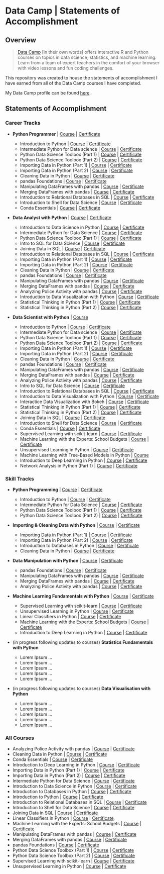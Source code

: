 # Data Camp | Statements of Accomplishment

## Overview

> [Data Camp](https://www.datacamp.com/home) [in their own words] offers interactive R and Python courses on topics in data science, statistics, and machine learning. Learn from a team of expert teachers in the comfort of your browser with video lessons and fun coding challenges.

This repository was created to house the statements of accomplishment I have earned from all of the Data Camp courses I have completed.

My Data Camp profile can be found [here](https://www.datacamp.com/profile/MatthewWilliamNoble).


## Statements of Accomplishment

### Career Tracks

- **Python Programmer** | [Course](https://www.datacamp.com/tracks/python-programmer?version=2) | [Certificate](https://www.datacamp.com/statement-of-accomplishment/track/961404b7132ff372f1eb8511949689da762dff66)
	- Introduction to Python | [Course](https://www.datacamp.com/courses/intro-to-python-for-data-science) | [Certificate](https://www.datacamp.com/statement-of-accomplishment/course/4c242c73d5e22b24130f989b0d38541bdb8a271e)
	- Intermediate Python for Data science | [Course](https://www.datacamp.com/courses/intermediate-python-for-data-science) | [Certificate](https://www.datacamp.com/statement-of-accomplishment/course/0713cbee35e43fb9a135f20ae9f115608e1de9a2)
	- Python Data Science Toolbox (Part 1) | [Course](https://www.datacamp.com/courses/python-data-science-toolbox-part-1) | [Certificate](https://www.datacamp.com/statement-of-accomplishment/course/6b9760e2b783d61f7de19081263f2f9cee7c059b)
	- Python Data Science Toolbox (Part 2) | [Course](https://www.datacamp.com/courses/python-data-science-toolbox-part-2) | [Certificate](https://www.datacamp.com/statement-of-accomplishment/course/f8576fa73c57c4903c68b6e6cb7261f5f35fa01c)
	- Importing Data in Python (Part 1) | [Course](https://www.datacamp.com/courses/importing-data-in-python-part-1) | [Certificate](https://www.datacamp.com/statement-of-accomplishment/course/49647ce54a41fbf003806d18b4f25932c8500bfa)
	- Importing Data in Python (Part 2) | [Course](https://www.datacamp.com/courses/importing-data-in-python-part-2) | [Certificate](https://www.datacamp.com/statement-of-accomplishment/course/3d18052728fada118f46688a2298e03bf2f4be0b)
	- Cleaning Data in Python | [Course](https://www.datacamp.com/courses/cleaning-data-in-python) | [Certificate](https://www.datacamp.com/statement-of-accomplishment/course/0e0a12775a37ceb874c496637ab9d4bc75a31051)
	- pandas Foundations | [Course](https://www.datacamp.com/courses/pandas-foundations) | [Certificate](https://www.datacamp.com/statement-of-accomplishment/course/745a95bb8fd01c55159ddb4659ef1aee112c34ce)
	- Manipulating DataFrames with pandas | [Course](https://www.datacamp.com/courses/manipulating-dataframes-with-pandas) | [Certificate](https://www.datacamp.com/statement-of-accomplishment/course/94b9695aed0f6581754b42f14d78c5d7558e2823)
	- Merging DataFrames with pandas | [Course](https://www.datacamp.com/courses/merging-dataframes-with-pandas) | [Certificate](https://www.datacamp.com/statement-of-accomplishment/course/60bf3e5b0d8116b22c4a99a056455a8216a4c4fa)
	- Introduction to Relational Databases in SQL | [Course](https://www.datacamp.com/courses/introduction-to-relational-databases-in-sql) | [Certificate](https://www.datacamp.com/statement-of-accomplishment/course/08af6218cb8d2fe330e95777671f60f7f8f03fdc)
	- Introduction to Shell for Data Science | [Course](https://www.datacamp.com/courses/introduction-to-shell-for-data-science) | [Certificate](https://www.datacamp.com/statement-of-accomplishment/course/3cd4bd4507c48fcbb78502286b44a4a96a8c3bf6)
	- Conda Essentials | [Course](https://www.datacamp.com/courses/conda-essentials) | [Certificate](https://www.datacamp.com/statement-of-accomplishment/course/6241ca1d6feb02453b492a249ae284bb712cd73a)

-  **Data Analyst with Python** | [Course](https://www.datacamp.com/tracks/data-analyst-with-python?version=2) | [Certificate](https://www.datacamp.com/statement-of-accomplishment/track/3b3c0a391e9f7dcdc6ce5cf9d6c0d38ecabf5ff7)
	- Introduction to Data Science in Python | [Course](https://www.datacamp.com/courses/introduction-to-data-science-in-python) | [Certificate](https://www.datacamp.com/statement-of-accomplishment/course/f0ef3884c6810815cb2ae4c4445d854389ca0a59)
	- Intermediate Python for Data Science | [Course](https://www.datacamp.com/courses/intermediate-python-for-data-science) | [Certificate](https://www.datacamp.com/statement-of-accomplishment/course/0713cbee35e43fb9a135f20ae9f115608e1de9a2)
	- Python Data Science Toolbox (Part 1) | [Course](https://www.datacamp.com/courses/python-data-science-toolbox-part-1) | [Certificate](https://www.datacamp.com/statement-of-accomplishment/course/6b9760e2b783d61f7de19081263f2f9cee7c059b)
  	- Intro to SQL for Data Science | [Course](https://www.datacamp.com/courses/intro-to-sql-for-data-science) | [Certificate](https://www.datacamp.com/statement-of-accomplishment/course/a80f05b7903d00decfafe9a6da9cb242284756d8)
  	- Joining Data in SQL | [Course](https://www.datacamp.com/courses/joining-data-in-postgresql) | [Certificate](https://www.datacamp.com/statement-of-accomplishment/course/028454c9ce2222d509283a29db1808a843734b4a)
  	- Introduction to Relational Databases in SQL | [Course](https://www.datacamp.com/courses/introduction-to-relational-databases-in-sql) | [Certificate](https://www.datacamp.com/statement-of-accomplishment/course/08af6218cb8d2fe330e95777671f60f7f8f03fdc)
  	- Importing Data in Python (Part 1) | [Course](https://www.datacamp.com/courses/importing-data-in-python-part-1) | [Certificate](https://www.datacamp.com/statement-of-accomplishment/course/49647ce54a41fbf003806d18b4f25932c8500bfa)
  	- Importing Data in Python (Part 2) | [Course](https://www.datacamp.com/courses/importing-data-in-python-part-2) | [Certificate](https://www.datacamp.com/statement-of-accomplishment/course/3d18052728fada118f46688a2298e03bf2f4be0b)
  	- Cleaning Data in Python | [Course](https://www.datacamp.com/courses/cleaning-data-in-python) | [Certificate](https://www.datacamp.com/statement-of-accomplishment/course/0e0a12775a37ceb874c496637ab9d4bc75a31051)
  	- pandas Foundations | [Course](https://www.datacamp.com/courses/pandas-foundations) | [Certificate](https://www.datacamp.com/statement-of-accomplishment/course/745a95bb8fd01c55159ddb4659ef1aee112c34ce)
  	- Manipulating DataFrames with pandas | [Course](https://www.datacamp.com/courses/manipulating-dataframes-with-pandas) | [Certificate](https://www.datacamp.com/statement-of-accomplishment/course/94b9695aed0f6581754b42f14d78c5d7558e2823)
  	- Merging DataFrames with pandas | [Course](https://www.datacamp.com/courses/merging-dataframes-with-pandas) | [Certificate](https://www.datacamp.com/statement-of-accomplishment/course/60bf3e5b0d8116b22c4a99a056455a8216a4c4fa)
  	- Analyzing Police Activity with pandas | [Course](https://www.datacamp.com/courses/analyzing-police-activity-with-pandas) | [Certificate](https://www.datacamp.com/statement-of-accomplishment/course/f6939d775818dfa9210a3841a83d4fb6c10c4676)
  	- Introduction to Data Visualization with Python | [Course](https://www.datacamp.com/courses/introduction-to-data-visualization-with-python) | [Certificate](https://www.datacamp.com/statement-of-accomplishment/course/7e8174657c28ce9cb89a896ae39d2d91e55ac54a)
  	- Statistical Thinking in Python (Part 1) | [Course](datacamp.com/courses/statistical-thinking-in-python-part-1) | [Certificate](https://www.datacamp.com/statement-of-accomplishment/course/741903ed33326bee1a07a0a95869488ce2e1632f)
  	- Statistical Thinking in Python (Part 2) | [Course](https://www.datacamp.com/courses/statistical-thinking-in-python-part-2) | [Certificate](https://www.datacamp.com/statement-of-accomplishment/course/eefd01f70abbaf195460a3f9aa1e1440be4eb558)

- **Data Scientist with Python** | [Course](https://www.datacamp.com/tracks/data-scientist-with-python?version=2)
	- Introduction to Python | [Course](https://www.datacamp.com/courses/intro-to-python-for-data-science) | [Certificate](https://www.datacamp.com/statement-of-accomplishment/course/4c242c73d5e22b24130f989b0d38541bdb8a271e)
	- Intermediate Python for Data science | [Course](https://www.datacamp.com/courses/intermediate-python-for-data-science) | [Certificate](https://www.datacamp.com/statement-of-accomplishment/course/0713cbee35e43fb9a135f20ae9f115608e1de9a2)
	- Python Data Science Toolbox (Part 1) | [Course](https://www.datacamp.com/courses/python-data-science-toolbox-part-1) | [Certificate](https://www.datacamp.com/statement-of-accomplishment/course/6b9760e2b783d61f7de19081263f2f9cee7c059b)
	- Python Data Science Toolbox (Part 2) | [Course](https://www.datacamp.com/courses/python-data-science-toolbox-part-2) | [Certificate](https://www.datacamp.com/statement-of-accomplishment/course/f8576fa73c57c4903c68b6e6cb7261f5f35fa01c)
	- Importing Data in Python (Part 1) | [Course](https://www.datacamp.com/courses/importing-data-in-python-part-1) | [Certificate](https://www.datacamp.com/statement-of-accomplishment/course/49647ce54a41fbf003806d18b4f25932c8500bfa)
	- Importing Data in Python (Part 2) | [Course](https://www.datacamp.com/courses/importing-data-in-python-part-2) | [Certificate](https://www.datacamp.com/statement-of-accomplishment/course/3d18052728fada118f46688a2298e03bf2f4be0b)
	- Cleaning Data in Python | [Course](https://www.datacamp.com/courses/cleaning-data-in-python) | [Certificate](https://www.datacamp.com/statement-of-accomplishment/course/0e0a12775a37ceb874c496637ab9d4bc75a31051)
	- pandas Foundations | [Course](https://www.datacamp.com/courses/pandas-foundations) | [Certificate](https://www.datacamp.com/statement-of-accomplishment/course/745a95bb8fd01c55159ddb4659ef1aee112c34ce)
  	- Manipulating DataFrames with pandas | [Course](https://www.datacamp.com/courses/manipulating-dataframes-with-pandas) | [Certificate](https://www.datacamp.com/statement-of-accomplishment/course/94b9695aed0f6581754b42f14d78c5d7558e2823)
  	- Merging DataFrames with pandas | [Course](https://www.datacamp.com/courses/merging-dataframes-with-pandas) | [Certificate](https://www.datacamp.com/statement-of-accomplishment/course/60bf3e5b0d8116b22c4a99a056455a8216a4c4fa)
  	- Analyzing Police Activity with pandas | [Course](https://www.datacamp.com/courses/analyzing-police-activity-with-pandas) | [Certificate](https://www.datacamp.com/statement-of-accomplishment/course/f6939d775818dfa9210a3841a83d4fb6c10c4676)
  	- Intro to SQL for Data Science | [Course](https://www.datacamp.com/courses/intro-to-sql-for-data-science) | [Certificate](https://www.datacamp.com/statement-of-accomplishment/course/a80f05b7903d00decfafe9a6da9cb242284756d8)
	- Introduction to Relational Databases in SQL | [Course](https://www.datacamp.com/courses/introduction-to-relational-databases-in-sql) | [Certificate](https://www.datacamp.com/statement-of-accomplishment/course/08af6218cb8d2fe330e95777671f60f7f8f03fdc)
  	- Introduction to Data Visualization with Python | [Course](https://www.datacamp.com/courses/introduction-to-data-visualization-with-python) | [Certificate](https://www.datacamp.com/statement-of-accomplishment/course/7e8174657c28ce9cb89a896ae39d2d91e55ac54a)
	- Interactice Data Visualization with Bokeh | [Course](https://www.datacamp.com/courses/interactive-data-visualization-with-bokeh) | [Certificate](https://www.datacamp.com/statement-of-accomplishment/course/a18e281d287c1019069b725475b152fa27b1e21a)
  	- Statistical Thinking in Python (Part 1) | [Course](datacamp.com/courses/statistical-thinking-in-python-part-1) | [Certificate](https://www.datacamp.com/statement-of-accomplishment/course/741903ed33326bee1a07a0a95869488ce2e1632f)
  	- Statistical Thinking in Python (Part 2) | [Course](https://www.datacamp.com/courses/statistical-thinking-in-python-part-2) | [Certificate](https://www.datacamp.com/statement-of-accomplishment/course/eefd01f70abbaf195460a3f9aa1e1440be4eb558)
  	- Joining Data in SQL | [Course](https://www.datacamp.com/courses/joining-data-in-postgresql) | [Certificate](https://www.datacamp.com/statement-of-accomplishment/course/028454c9ce2222d509283a29db1808a843734b4a)
	- Introduction to Shell for Data Science | [Course](https://www.datacamp.com/courses/introduction-to-shell-for-data-science) | [Certificate](https://www.datacamp.com/statement-of-accomplishment/course/3cd4bd4507c48fcbb78502286b44a4a96a8c3bf6)
	- Conda Essentials | [Course](https://www.datacamp.com/courses/conda-essentials) | [Certificate](https://www.datacamp.com/statement-of-accomplishment/course/6241ca1d6feb02453b492a249ae284bb712cd73a)
	- Supervised Learning with scikit-learn | [Course](https://www.datacamp.com/courses/supervised-learning-with-scikit-learn) | [Certificate](https://www.datacamp.com/statement-of-accomplishment/course/2d4912c971b27bd75a5fe816b53d8f9d7c109d99)
	- Machine Learning with the Experts: School Budgets | [Course](https://www.datacamp.com/courses/machine-learning-with-the-experts-school-budgets) | [Certificate](https://www.datacamp.com/statement-of-accomplishment/course/c4a5505fa9f08be13fefec73bbc8634a0344fdb9)
	- Unsupervised Learning in Python | [Course](https://www.datacamp.com/courses/unsupervised-learning-in-python) | [Certificate](https://www.datacamp.com/statement-of-accomplishment/course/f4aa8c15bfee754a3a03ceaf9d54c570cdd5a6ac)
	- Machine Learning with Tree-Based Models in Python | [Course](https://www.datacamp.com/courses/machine-learning-with-tree-based-models-in-python)
	- Introduction to Deep Learning in Python | [Course](https://www.datacamp.com/courses/deep-learning-in-python) | [Certificate](https://www.datacamp.com/statement-of-accomplishment/course/d8e8729ed4a013b20d3165a6ea33010619d08032)
	- Network Analysis in Python (Part 1) | [Course](https://www.datacamp.com/courses/network-analysis-in-python-part-1) | [Certificate](https://www.datacamp.com/statement-of-accomplishment/course/e85bb41c526d71d6d71d70c622453eac90e0f11b)


### Skill Tracks

- **Python Programming** | [Course](https://www.datacamp.com/tracks/python-programming?version=1) | [Certificate](https://www.datacamp.com/statement-of-accomplishment/track/84fc9ffe34d39f095f0096f97cacae21ffbd7d3b)
	- Introduction to Python | [Course](https://www.datacamp.com/courses/intro-to-python-for-data-science) | [Certificate](https://www.datacamp.com/statement-of-accomplishment/course/4c242c73d5e22b24130f989b0d38541bdb8a271e)
	- Intermediate Python for Data Science | [Course](https://www.datacamp.com/courses/intermediate-python-for-data-science) | [Certificate](https://www.datacamp.com/statement-of-accomplishment/course/0713cbee35e43fb9a135f20ae9f115608e1de9a2)
	- Python Data Science Toolbox (Part 1) | [Course](https://www.datacamp.com/courses/python-data-science-toolbox-part-1) | [Certificate](https://www.datacamp.com/statement-of-accomplishment/course/6b9760e2b783d61f7de19081263f2f9cee7c059b)
	- Python Data Science Toolbox (Part 2) | [Course](https://www.datacamp.com/courses/python-data-science-toolbox-part-2) | [Certificate](https://www.datacamp.com/statement-of-accomplishment/course/f8576fa73c57c4903c68b6e6cb7261f5f35fa01c)
  
- **Importing & Cleaning Data with Python** | [Course](https://www.datacamp.com/tracks/importing-cleaning-data-with-python?version=1) | [Certificate](https://www.datacamp.com/statement-of-accomplishment/track/dda72139ce1cabf0737b1520efcf857ce82016c1)
	- Importing Data in Python (Part 1) | [Course](https://www.datacamp.com/courses/importing-data-in-python-part-1) | [Certificate](https://www.datacamp.com/statement-of-accomplishment/course/49647ce54a41fbf003806d18b4f25932c8500bfa)
	- Importing Data in Python (Part 2) | [Course](https://www.datacamp.com/courses/importing-data-in-python-part-2) | [Certificate](https://www.datacamp.com/statement-of-accomplishment/course/3d18052728fada118f46688a2298e03bf2f4be0b)
	- Introduction to Databases in Python | [Course](https://www.datacamp.com/courses/introduction-to-relational-databases-in-python) | [Certificate](https://www.datacamp.com/statement-of-accomplishment/course/3851f444b962a16b6a7c3936509bdc1126253187)
	- Cleaning Data in Python | [Course](https://www.datacamp.com/courses/cleaning-data-in-python) | [Certificate](https://www.datacamp.com/statement-of-accomplishment/course/0e0a12775a37ceb874c496637ab9d4bc75a31051)
  
- **Data Manipulation with Python** | [Course](https://www.datacamp.com/tracks/data-manipulation-with-python?version=1) | [Certificate](https://www.datacamp.com/statement-of-accomplishment/track/2b008fdbac0330c49ff03debb477dfc89cb81024)
	- pandas Foundations | [Course](https://www.datacamp.com/courses/pandas-foundations) | [Certificate](https://www.datacamp.com/statement-of-accomplishment/course/745a95bb8fd01c55159ddb4659ef1aee112c34ce)
	- Manipulating DataFrames with pandas | [Course](https://www.datacamp.com/courses/manipulating-dataframes-with-pandas) | [Certificate](https://www.datacamp.com/statement-of-accomplishment/course/94b9695aed0f6581754b42f14d78c5d7558e2823)
	- Merging DataFrames with pandas | [Course](https://www.datacamp.com/courses/merging-dataframes-with-pandas) | [Certificate](https://www.datacamp.com/statement-of-accomplishment/course/60bf3e5b0d8116b22c4a99a056455a8216a4c4fa)
	- Analyzing Police Activity with pandas | [Course](https://www.datacamp.com/courses/analyzing-police-activity-with-pandas) | [Certificate](https://www.datacamp.com/statement-of-accomplishment/course/f6939d775818dfa9210a3841a83d4fb6c10c4676)
  
- **Machine Learning Fundamentals with Python** | [Course](https://www.datacamp.com/tracks/machine-learning-fundamentals-with-python?version=1) | [Certificate](https://www.datacamp.com/statement-of-accomplishment/track/174dc71add6c4ab4f92c88f2442f7edbfd02b5b7)
	- Supervised Learning with scikit-learn | [Course](https://www.datacamp.com/courses/supervised-learning-with-scikit-learn) | [Certificate](https://www.datacamp.com/statement-of-accomplishment/course/2d4912c971b27bd75a5fe816b53d8f9d7c109d99)
	- Unsupervised Learning in Python | [Course](https://www.datacamp.com/courses/unsupervised-learning-in-python) | [Certificate](https://www.datacamp.com/statement-of-accomplishment/course/f4aa8c15bfee754a3a03ceaf9d54c570cdd5a6ac)
	- Linear Classifiers in Python | [Course](https://www.datacamp.com/courses/linear-classifiers-in-python) | [Certificate](https://www.datacamp.com/statement-of-accomplishment/course/6fb7975ac6089fa4dd9f74f8761a885a9839e752)
	- Machine Learning with the Experts: School Budgets | [Course](https://www.datacamp.com/courses/machine-learning-with-the-experts-school-budgets) | [Certificate](https://www.datacamp.com/statement-of-accomplishment/course/c4a5505fa9f08be13fefec73bbc8634a0344fdb9)
	- Introduction to Deep Learning in Python | [Course](https://www.datacamp.com/courses/deep-learning-in-python) | [Certificate](https://www.datacamp.com/statement-of-accomplishment/course/d8e8729ed4a013b20d3165a6ea33010619d08032)
  
- (in progress following updates to courses) **Statistics Fundamentals with Python**
	- Lorem Ipsum ...
	- Lorem Ipsum ...
	- Lorem Ipsum ...
	- Lorem Ipsum ...
	- Lorem Ipsum ...

- (in progress following updates to courses) **Data Visualisation with Python**
	- Lorem Ipsum ...
	- Lorem Ipsum ...
	- Lorem Ipsum ...
	- Lorem Ipsum ...
	- Lorem Ipsum ...


### All Courses

- Analyzing Police Activity with pandas | [Course](https://www.datacamp.com/courses/analyzing-police-activity-with-pandas) | [Certificate](https://www.datacamp.com/statement-of-accomplishment/course/f6939d775818dfa9210a3841a83d4fb6c10c4676)
- Cleaning Data in Python | [Course](https://www.datacamp.com/courses/cleaning-data-in-python) | [Certificate](https://www.datacamp.com/statement-of-accomplishment/course/0e0a12775a37ceb874c496637ab9d4bc75a31051)
- Conda Essentials | [Course](https://www.datacamp.com/courses/conda-essentials) | [Certificate](https://www.datacamp.com/statement-of-accomplishment/course/6241ca1d6feb02453b492a249ae284bb712cd73a)
- Introduction to Deep Learning in Python | [Course](https://www.datacamp.com/courses/deep-learning-in-python) | [Certificate](https://www.datacamp.com/statement-of-accomplishment/course/d8e8729ed4a013b20d3165a6ea33010619d08032)
- Importing Data in Python (Part 1) | [Course](https://www.datacamp.com/courses/importing-data-in-python-part-1) | [Certificate](https://www.datacamp.com/statement-of-accomplishment/course/49647ce54a41fbf003806d18b4f25932c8500bfa)
- Importing Data in Python (Part 2) | [Course](https://www.datacamp.com/courses/importing-data-in-python-part-2) | [Certificate](https://www.datacamp.com/statement-of-accomplishment/course/3d18052728fada118f46688a2298e03bf2f4be0b)
- Intermediate Python for Data Science | [Course](https://www.datacamp.com/courses/intermediate-python-for-data-science) | [Certificate](https://www.datacamp.com/statement-of-accomplishment/course/0713cbee35e43fb9a135f20ae9f115608e1de9a2)
- Introduction to Data Science in Python | [Course](https://www.datacamp.com/courses/introduction-to-data-science-in-python) | [Certificate](https://www.datacamp.com/statement-of-accomplishment/course/f0ef3884c6810815cb2ae4c4445d854389ca0a59)
- Introduction to Databases in Python | [Course](https://www.datacamp.com/courses/introduction-to-relational-databases-in-python) | [Certificate](https://www.datacamp.com/statement-of-accomplishment/course/3851f444b962a16b6a7c3936509bdc1126253187)
- Introduction to Python | [Course](https://www.datacamp.com/courses/intro-to-python-for-data-science) | [Certificate](https://www.datacamp.com/statement-of-accomplishment/course/4c242c73d5e22b24130f989b0d38541bdb8a271e)
- Introduction to Relational Databases in SQL | [Course](https://www.datacamp.com/courses/introduction-to-relational-databases-in-sql) | [Certificate](https://www.datacamp.com/statement-of-accomplishment/course/08af6218cb8d2fe330e95777671f60f7f8f03fdc)
- Introduction to Shell for Data Science | [Course](https://www.datacamp.com/courses/introduction-to-shell-for-data-science) | [Certificate](https://www.datacamp.com/statement-of-accomplishment/course/3cd4bd4507c48fcbb78502286b44a4a96a8c3bf6)
- Joining Data in SQL | [Course](https://www.datacamp.com/courses/joining-data-in-postgresql) | [Certificate](https://www.datacamp.com/statement-of-accomplishment/course/028454c9ce2222d509283a29db1808a843734b4a)
- Linear Classifiers in Python | [Course](https://www.datacamp.com/courses/linear-classifiers-in-python) | [Certificate](https://www.datacamp.com/statement-of-accomplishment/course/6fb7975ac6089fa4dd9f74f8761a885a9839e752)
- Machine Learning with the Experts: School Budgets | [Course](https://www.datacamp.com/courses/machine-learning-with-the-experts-school-budgets) | [Certificate](https://www.datacamp.com/statement-of-accomplishment/course/c4a5505fa9f08be13fefec73bbc8634a0344fdb9)
- Manipulating DataFrames with pandas | [Course](https://www.datacamp.com/courses/manipulating-dataframes-with-pandas) | [Certificate](https://www.datacamp.com/statement-of-accomplishment/course/94b9695aed0f6581754b42f14d78c5d7558e2823)
- Merging DataFrames with pandas | [Course](https://www.datacamp.com/courses/merging-dataframes-with-pandas) | [Certificate](https://www.datacamp.com/statement-of-accomplishment/course/60bf3e5b0d8116b22c4a99a056455a8216a4c4fa)
- pandas Foundations | [Course](https://www.datacamp.com/courses/pandas-foundations) | [Certificate](https://www.datacamp.com/statement-of-accomplishment/course/745a95bb8fd01c55159ddb4659ef1aee112c34ce)
- Python Data Science Toolbox (Part 1) | [Course](https://www.datacamp.com/courses/python-data-science-toolbox-part-1) | [Certificate](https://www.datacamp.com/statement-of-accomplishment/course/6b9760e2b783d61f7de19081263f2f9cee7c059b)
- Python Data Science Toolbox (Part 2) | [Course](https://www.datacamp.com/courses/python-data-science-toolbox-part-2) | [Certificate](https://www.datacamp.com/statement-of-accomplishment/course/f8576fa73c57c4903c68b6e6cb7261f5f35fa01c)
- Supervised Learning with scikit-learn | [Course](https://www.datacamp.com/courses/supervised-learning-with-scikit-learn) | [Certificate](https://www.datacamp.com/statement-of-accomplishment/course/2d4912c971b27bd75a5fe816b53d8f9d7c109d99)
- Unsupervised Learning in Python | [Course](https://www.datacamp.com/courses/unsupervised-learning-in-python) | [Certificate](https://www.datacamp.com/statement-of-accomplishment/course/f4aa8c15bfee754a3a03ceaf9d54c570cdd5a6ac)
